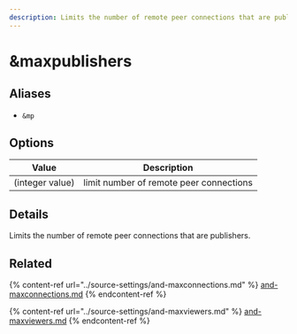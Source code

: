```yaml
---
description: Limits the number of remote peer connections that are publishers
---
```


# \&maxpublishers

## Aliases

* `&mp`

## Options

| Value           | Description                             |
| --------------- | --------------------------------------- |
| (integer value) | limit number of remote peer connections |

## Details

Limits the number of remote peer connections that are publishers.

## Related

{% content-ref url="../source-settings/and-maxconnections.md" %}
[and-maxconnections.md](../source-settings/and-maxconnections.md)
{% endcontent-ref %}

{% content-ref url="../source-settings/and-maxviewers.md" %}
[and-maxviewers.md](../source-settings/and-maxviewers.md)
{% endcontent-ref %}
